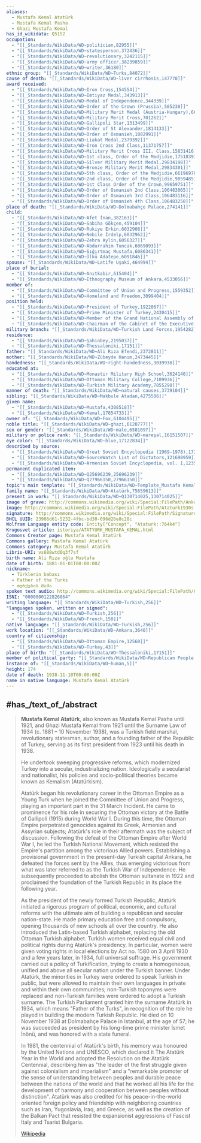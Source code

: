 ```yaml
---
aliases:
  - Mustafa Kemal Atatürk
  - Mustafa Kemal Pasha
  - Ghazi Mustafa Kemal
has_id_wikidata: Q5152
occupation:
  - "[[_Standards/WikiData/WD~politician,82955]]"
  - "[[_Standards/WikiData/WD~statesperson,372436]]"
  - "[[_Standards/WikiData/WD~revolutionary,3242115]]"
  - "[[_Standards/WikiData/WD~army officer,38239859]]"
  - "[[_Standards/WikiData/WD~writer,36180]]"
ethnic group: "[[_Standards/WikiData/WD~Turks,84072]]"
cause of death: "[[_Standards/WikiData/WD~liver cirrhosis,147778]]"
award received:
  - "[[_Standards/WikiData/WD~Iron Cross,154554]]"
  - "[[_Standards/WikiData/WD~Imtiyaz Medal,343913]]"
  - "[[_Standards/WikiData/WD~Medal of Independence,344339]]"
  - "[[_Standards/WikiData/WD~Order of the Crown (Prussia),585238]]"
  - "[[_Standards/WikiData/WD~Military Merit Medal (Austria-Hungary),666722]]"
  - "[[_Standards/WikiData/WD~Military Merit Cross,701262]]"
  - "[[_Standards/WikiData/WD~Gallipoli Star,1313499]]"
  - "[[_Standards/WikiData/WD~Order of St Alexander,1814133]]"
  - "[[_Standards/WikiData/WD~Order of Osmanieh,1882991]]"
  - "[[_Standards/WikiData/WD~Liakat Medal,2379392]]"
  - "[[_Standards/WikiData/WD~Iron Cross 2nd Class,11371757]]"
  - "[[_Standards/WikiData/WD~Military Merit Cross III. Class,15831416]]"
  - "[[_Standards/WikiData/WD~1st class, Order of the Medjidie,17518393]]"
  - "[[_Standards/WikiData/WD~Silver Military Merit Medal,29834198]]"
  - "[[_Standards/WikiData/WD~Bronze Military Merit Medal,29834301]]"
  - "[[_Standards/WikiData/WD~5th class, Order of the Medjidie,66196970]]"
  - "[[_Standards/WikiData/WD~2nd class, Order of the Medjidie,98594851]]"
  - "[[_Standards/WikiData/WD~1st Class Order of the Crown,99659751]]"
  - "[[_Standards/WikiData/WD~Order of Osmanieh 2nd Class,106483065]]"
  - "[[_Standards/WikiData/WD~Order of Osmanieh 3rd Class,106483116]]"
  - "[[_Standards/WikiData/WD~Order of Osmanieh 4th Class,106483250]]"
place of death: "[[_Standards/WikiData/WD~Dolmabahçe Palace,274141]]"
child:
  - "[[_Standards/WikiData/WD~Afet İnan,382163]]"
  - "[[_Standards/WikiData/WD~Sabiha Gökçen,459104]]"
  - "[[_Standards/WikiData/WD~Rukiye Erkin,6032908]]"
  - "[[_Standards/WikiData/WD~Nebile İrdelp,6032962]]"
  - "[[_Standards/WikiData/WD~Zehra Aylin,6056327]]"
  - "[[_Standards/WikiData/WD~Abdurrahim Tuncak,6069093]]"
  - "[[_Standards/WikiData/WD~Sığırtmaç Mustafa,6086341]]"
  - "[[_Standards/WikiData/WD~Ülkü Adatepe,6091846]]"
spouse: "[[_Standards/WikiData/WD~Latife Uşaki,464994]]"
place of burial:
  - "[[_Standards/WikiData/WD~Anıtkabir,615404]]"
  - "[[_Standards/WikiData/WD~Ethnography Museum of Ankara,4533056]]"
member of:
  - "[[_Standards/WikiData/WD~Committee of Union and Progress,1559352]]"
  - "[[_Standards/WikiData/WD~Homeland and Freedom,3099404]]"
position held:
  - "[[_Standards/WikiData/WD~President of Turkey,1922067]]"
  - "[[_Standards/WikiData/WD~Prime Minister of Turkey,2430415]]"
  - "[[_Standards/WikiData/WD~Member of the Grand National Assembly of Turkey,21030356]]"
  - "[[_Standards/WikiData/WD~Chairman of the Cabinet of the Executive Ministers of Turkey,106614753]]"
military branch: "[[_Standards/WikiData/WD~Turkish Land Forces,1954282]]"
residence:
  - "[[_Standards/WikiData/WD~Şahinbey,2195037]]"
  - "[[_Standards/WikiData/WD~Thessaloniki,17151]]"
father: "[[_Standards/WikiData/WD~Ali Rıza Efendi,2372811]]"
mother: "[[_Standards/WikiData/WD~Zübeyde Hanım,2473445]]"
handedness: "[[_Standards/WikiData/WD~right-handedness,3039938]]"
educated at:
  - "[[_Standards/WikiData/WD~Monastir Military High School,3624140]]"
  - "[[_Standards/WikiData/WD~Ottoman Military College,7109936]]"
  - "[[_Standards/WikiData/WD~Turkish Military Academy,7855290]]"
manner of death: "[[_Standards/WikiData/WD~natural causes,3739104]]"
sibling: "[[_Standards/WikiData/WD~Makbule Atadan,4275586]]"
given name:
  - "[[_Standards/WikiData/WD~Mustafa,4308518]]"
  - "[[_Standards/WikiData/WD~Kemal,17854733]]"
owner of: "[[_Standards/WikiData/WD~Fox,6104495]]"
noble title: "[[_Standards/WikiData/WD~ghazi,6128777]]"
sex or gender: "[[_Standards/WikiData/WD~male,6581097]]"
military or police rank: "[[_Standards/WikiData/WD~mareşal,16151507]]"
eye color: "[[_Standards/WikiData/WD~blue,17122834]]"
described by source:
  - "[[_Standards/WikiData/WD~Great Soviet Encyclopedia (1969–1978),17378135]]"
  - "[[_Standards/WikiData/WD~SourceWatch List of Dictators,121698959]]"
  - "[[_Standards/WikiData/WD~Armenian Soviet Encyclopedia, vol. 1,123560817]]"
permanent duplicated item:
  - "[[_Standards/WikiData/WD~Q25696239,25696239]]"
  - "[[_Standards/WikiData/WD~Q27966150,27966150]]"
topic's main template: "[[_Standards/WikiData/WD~Template_Mustafa Kemal Atatürk,25728043]]"
family name: "[[_Standards/WikiData/WD~Atatürk,75659613]]"
present in work: "[[_Standards/WikiData/WD~Q130714025,130714025]]"
image of grave: http://commons.wikimedia.org/wiki/Special:FilePath/Ankara%20asv2021-10%20img08%20An%C4%B1tkabir.jpg
image: http://commons.wikimedia.org/wiki/Special:FilePath/Ataturk1930s.jpg
signature: http://commons.wikimedia.org/wiki/Special:FilePath/Signature%20of%20Mustafa%20Kemal%20Atat%C3%BCrk.svg
BHCL UUID: 23986d61-5232-4fbc-bd30-096d26e8c28c
Wolfram Language entity code: Entity["Concept", "Ataturk::764k4"]
Krugosvet article: istoriya/ATATYURK_MUSTAFA_KEMAL.html
Commons Creator page: Mustafa Kemal Atatürk
Commons gallery: Mustafa Kemal Atatürk
Commons category: Mustafa Kemal Atatürk
Libris-URI: vs688wtd0q3f7sf
birth name: Ali Rıza oğlu Mustafa
date of birth: 1881-01-01T00:00:00Z
nickname:
  - Türklerin babası
  - Father of the Turks
  - თურქების მამა
spoken text audio: http://commons.wikimedia.org/wiki/Special:FilePath/Hy-%D5%84%D5%B8%D6%82%D5%BD%D5%A9%D5%A1%D6%86%D5%A1%20%D5%94%D5%A5%D5%B4%D5%A1%D5%AC%20%D4%B1%D5%A9%D5%A1%D5%A9%D5%B8%D6%82%D6%80%D6%84%20%28Mustafa%20Kemal%20Atat%C3%BCrk%29.ogg
ISNI: "0000000122826864"
writing language: "[[_Standards/WikiData/WD~Turkish,256]]"
"languages spoken, written or signed":
  - "[[_Standards/WikiData/WD~Turkish,256]]"
  - "[[_Standards/WikiData/WD~French,150]]"
native language: "[[_Standards/WikiData/WD~Turkish,256]]"
work location: "[[_Standards/WikiData/WD~Ankara,3640]]"
country of citizenship:
  - "[[_Standards/WikiData/WD~Ottoman Empire,12560]]"
  - "[[_Standards/WikiData/WD~Turkey,43]]"
place of birth: "[[_Standards/WikiData/WD~Thessaloniki,17151]]"
member of political party: "[[_Standards/WikiData/WD~Republican People's Party,19079]]"
instance of: "[[_Standards/WikiData/WD~human,5]]"
height: 174
date of death: 1938-11-10T00:00:00Z
name in native language: Mustafa Kemal Atatürk
---
```



## #has_/text_of_/abstract 

> **Mustafa Kemal Atatürk**, also known as Mustafa Kemal Pasha until 1921, 
> and Ghazi Mustafa Kemal from 1921 until the Surname Law of 1934 (c. 1881 – 10 November 1938), 
> was a Turkish field marshal, revolutionary statesman, author, 
> and a founding father of the Republic of Turkey, serving as its first president from 1923 until his death in 1938. 
> 
> He undertook sweeping progressive reforms, 
> which modernized Turkey into a secular, industrializing nation. 
> Ideologically a secularist and nationalist, 
> his policies and socio-political theories became known as Kemalism (Atatürkism).
>
> Atatürk began his revolutionary career in the Ottoman Empire as a Young Turk 
> when he joined the Committee of Union and Progress,  playing an important part in the 31 March Incident. He came to prominence for his role in securing the Ottoman victory at the Battle of Gallipoli (1915) during World War I. During this time, the Ottoman Empire perpetrated genocides against its Greek, Armenian and Assyrian subjects; Atatürk's role in their aftermath was the subject of discussion. Following the defeat of the Ottoman Empire after World War I, he led the Turkish National Movement, which resisted the Empire's partition among the victorious Allied powers. Establishing a provisional government in the present-day Turkish capital Ankara, he defeated the forces sent by the Allies, thus emerging victorious from what was later referred to as the Turkish War of Independence. He subsequently proceeded to abolish the Ottoman sultanate in 1922 and proclaimed the foundation of the Turkish Republic in its place the following year.
>
> As the president of the newly formed Turkish Republic, Atatürk initiated a rigorous program of political, economic, and cultural reforms with the ultimate aim of building a republican and secular nation-state. He made primary education free and compulsory, opening thousands of new schools all over the country. He also introduced the Latin-based Turkish alphabet, replacing the old Ottoman Turkish alphabet. Turkish women received equal civil and political rights during Atatürk's presidency. In particular, women were given voting rights in local elections by Act no. 1580 on 3 April 1930 and a few years later, in 1934, full universal suffrage. His government carried out a policy of Turkification, trying to create a homogeneous, unified and above all secular nation under the Turkish banner. Under Atatürk, the minorities in Turkey were ordered to speak Turkish in public, but were allowed to maintain their own languages in private and within their own communities; non-Turkish toponyms were replaced and non-Turkish families were ordered to adopt a Turkish surname. The Turkish Parliament granted him the surname Atatürk in 1934, which means "Father of the Turks", in recognition of the role he played in building the modern Turkish Republic. He died on 10 November 1938 at Dolmabahçe Palace in Istanbul, at the age of 57; he was succeeded as president by his long-time prime minister İsmet İnönü, and was honored with a state funeral.
>
> In 1981, the centennial of Atatürk's birth, his memory was honoured by the United Nations and UNESCO, which declared it The Atatürk Year in the World and adopted the Resolution on the Atatürk Centennial, describing him as "the leader of the first struggle given against colonialism and imperialism" and a "remarkable promoter of the sense of understanding between peoples and durable peace between the nations of the world and that he worked all his life for the development of harmony and cooperation between peoples without distinction". Atatürk was also credited for his peace-in-the-world oriented foreign policy and friendship with neighboring countries such as Iran, Yugoslavia, Iraq, and Greece, as well as the creation of the Balkan Pact that resisted the expansionist aggressions of Fascist Italy and Tsarist Bulgaria.
>
> [Wikipedia](https://en.wikipedia.org/wiki/Mustafa%20Kemal%20Atat%C3%BCrk)

